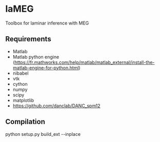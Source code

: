 # laMEG
Toolbox for laminar inference with MEG

## Requirements
* Matlab
* Matlab python engine (https://fr.mathworks.com/help/matlab/matlab_external/install-the-matlab-engine-for-python.html)
* nibabel
* vtk
* cython
* numpy
* scipy
* matplotlib
* https://github.com/danclab/DANC_spm12

## Compilation
python setup.py build_ext --inplace
